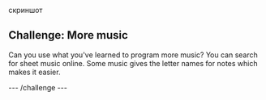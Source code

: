 скриншот

## Challenge: More music

Can you use what you've learned to program more music? You can search for sheet music online. Some music gives the letter names for notes which makes it easier.

\--- /challenge \---
